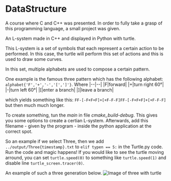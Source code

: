 # DataStructure
A course where C and C++ was presented. In order to fully take a grasp of this programming language, a small project was given.

An L-system made in C++ and displayed in Python with turtle.

This L-system is a set of symbols that each represent a certain action to be performed. In this case, the turtle will perform this set of actions and this is used to draw some curves.

In this set, multiple alphabets are used to compose a certain pattern.

One example is the famous three pattern which has the following alphabet: ```alphabet{'F','+','-','[',']'}```.
Where
|--|--|
|F|forward|
|+|turn right 60°|
|-|turn left 60°|
|[|enter a branch|
|]|leave a branch|

which yields something like this:
```FF-[-F+F+F]+[+F-F-F]FF-[-F+F+F]+[+F-F-F]```
but then much much longer.

To create something, tun the *main* in file *cmake_build-debug*. This gives you some options to create a certian L-system.
Afterwards, add this filename - given by the program - inside the python application at the correct spot. 

So an example if we select Three, then we add ```../output/Three{timestamp}.txt``` to ```elif typen == 5:``` in the Turtle.py code.
Run the code and magic happens! If you would like to see the turtle moving arround, you can set ```turtle.speed(0)``` to something like ```turtle.speed(1)``` and disable line ```turtle_screen.tracer(0)```.

An example of such a three generation below.
![Image of three with turtle](docs/Generations/Three_small.png)



